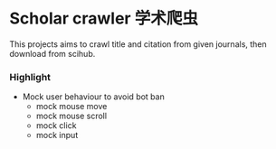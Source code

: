 # Scholar crawler 学术爬虫

This projects aims to crawl title and citation from given journals, 
then download from scihub.

### Highlight
* Mock user behaviour to avoid bot ban
  * mock mouse move
  * mock mouse scroll
  * mock click
  * mock input